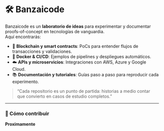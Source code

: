 # 🛠️ Banzaicode

Banzaicode es un **laboratorio de ideas** para experimentar y documentar proofs-of-concept en tecnologías de vanguardia.  
Aquí encontrarás:

- 🔗 **Blockchain y smart contracts**: PoCs para entender flujos de transacciones y validaciones.  
- 🐳 **Docker & CI/CD**: Ejemplos de pipelines y despliegues automáticos.  
- ☁️ **APIs y microservicios**: Integraciones con AWS, Azure y Google Cloud.  
- 📚 **Documentación y tutoriales**: Guías paso a paso para reproducir cada experimento.

> “Cada repositorio es un punto de partida: historias a medio contar que convierto en casos de estudio completos.”  

---
### 🚀 Cómo contribuir
**Proximamente**
